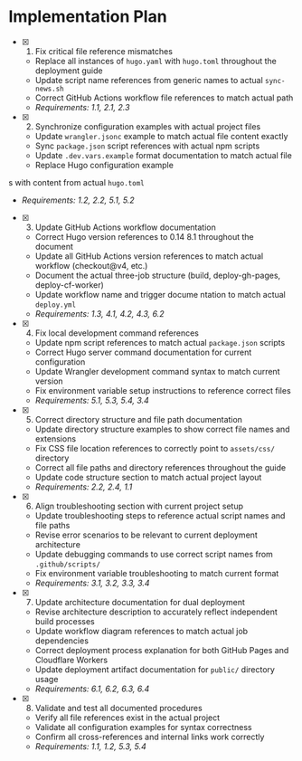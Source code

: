 # Implementation Plan

- [x] 1. Fix critical file reference mismatches














  - Replace all instances of `hugo.yaml` with `hugo.toml` throughout the deployment guide
  - Update script name references from generic names to actual `sync-news.sh`
  - Correct GitHub Actions workflow file references to match actual path
  - _Requirements: 1.1, 2.1, 2.3_



- [x] 2. Synchronize configuration examples with actual project files







  - Update `wrangler.jsonc` example to match actual file content exactly
  - Sync `package.json` script references with actual npm scripts
  - Update `.dev.vars.example` format documentation to match actual file
  - Replace Hugo configuration example

s with content from actual `hugo.toml`
  - _Requirements: 1.2, 2.2, 5.1, 5.2_

- [x] 3. Update GitHub Actions workflow documentation







  - Correct Hugo version references to 0.14
8.1 throughout the document
  - Update all GitHub Actions version references to match actual workflow (checkout@v4, etc.)
  - Document the actual three-job structure (build, deploy-gh-pages, deploy-cf-worker)
  - Update workflow name and trigger docume
ntation to match actual `deploy.yml`
  - _Requirements: 1.3, 4.1, 4.2, 4.3, 6.2_

- [x] 4. Fix local development command references






  - Update npm script references to match actual `package.json` scripts
  - Correct Hugo server command documentation for current configuration
  - Update Wrangler development command syntax to match current version
  - Fix environment variable setup instructions to reference correct files
  - _Requirements: 5.1, 5.3, 5.4, 3.4_

- [x] 5. Correct directory structure and file path documentation
















  - Update directory structure examples to show correct file names and extensions
  - Fix CSS file location references to correctly point to `assets/css/` directory
  - Correct all file paths and directory references throughout the guide
  - Update code structure section to match actual project layout
  - _Requirements: 2.2, 2.4, 1.1_

- [x] 6. Align troubleshooting section with current project setup








  - Update troubleshooting steps to reference actual script names and file paths
  - Revise error scenarios to be relevant to current deployment architecture
  - Update debugging commands to use correct script names from `.github/scripts/`
  - Fix environment variable troubleshooting to match current format
  - _Requirements: 3.1, 3.2, 3.3, 3.4_

- [x] 7. Update architecture documentation for dual deployment





  - Revise architecture description to accurately reflect independent build processes
  - Update workflow diagram references to match actual job dependencies
  - Correct deployment process explanation for both GitHub Pages and Cloudflare Workers
  - Update deployment artifact documentation for `public/` directory usage
  - _Requirements: 6.1, 6.2, 6.3, 6.4_

- [x] 8. Validate and test all documented procedures









  - Verify all file references exist in the actual project
  - Validate all configuration examples for syntax correctness
  - Confirm all cross-references and internal links work correctly
  - _Requirements: 1.1, 1.2, 5.3, 5.4_